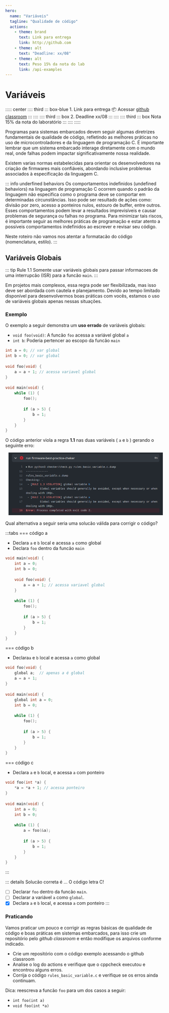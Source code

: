 ```yaml
---
hero:
  name: "Variáveis" 
  tagline: "Qualidade de código"
  actions:
    - theme: brand
      text: Link para entrega
      link: http://github.com 
    - theme: alt
      text: "Deadline: xx/08"
    - theme: alt
      text: Peso 15% da nota do lab
      link: /api-examples
--- 
```



# Variáveis

::::: center
:::: third
::: box-blue 1. Link para entrega 📦
Acessar [github classroom](https://....)
:::
::::
:::: third
::: box 2. Deadline
xx/08
:::
::::
:::: third
::: box Nota
15% da nota do laboratório
:::
::::
:::::

Programas para sistemas embarcados devem seguir algumas diretrizes fundamentais de qualidade de código, refletindo as melhores práticas no uso de microcontroladores e da linguagem de programação C. É importante lembrar que um sistema embarcado interage diretamente com o mundo real, onde falhas podem impactar significativamente nossa realidade.

Existem varias normas estabelecidas para orientar os desenvolvedores na criação de firmwares mais confiáveis, abordando inclusive problemas associados à especificação da linguagem C. 

::: info underfined behaviors
Os comportamentos indefinidos (undefined behaviors) na linguagem de programação C ocorrem quando o padrão da linguagem não especifica como o programa deve se comportar em determinadas circunstâncias. Isso pode ser resultado de ações como: divisão por zero, acesso a ponteiros nulos, estouro de buffer, entre outros. Esses comportamentos podem levar a resultados imprevisíveis e causar problemas de segurança ou falhas no programa. Para minimizar tais riscos, é importante seguir as melhores práticas de programação e estar atento a possíveis comportamentos indefinidos ao escrever e revisar seu código.
    
Neste roteiro não vamos nos atentar a formatacão do código (nomenclatura, estilo). 
:::

## Variáveis Globais

::: tip Rule 1.1
Somente usar variáveis globais para passar informacoes de uma interrupcão (ISR) para a funcão `main`. 
:::

Em projetos mais complexos, essa regra pode ser flexibilizada, mas isso deve ser abordada com cautela e planejamento. Devido ao tempo limitado disponível para desenvolvermos boas práticas com vocês, estamos  o uso de variáveis globais apenas nessas situações. 

### Exemplo

O exemplo a seguir demonstra um **uso errado** de variáveis globais:

- `void foo(void)`: A funcão `foo` acessa a variável global `a`
- `int b`: Poderia pertencer ao escopo da funcão `main`

```c
int a = 0; // var global
int b = 0; // var global

void foo(void) {
    a = a + 1; // acessa variavel global
}

void main(void) {
    while (1) {
        foo();
        
        if (a > 5) {
            b = 1;
        }
    }
}
```

O código anterior viola a regra **1.1** nas duas variáveis ( `a` e `b` ) gerando o seguinte erro:

![](figs/checker-rule1-1.png)


Qual alternativa a seguir seria uma solucão válida para corrigir o código?

:::tabs
=== código a
- Declara `a` e `b` local e acessa `a` como global
- Declara `foo` dentro da funcão `main` 

``` c 
void main(void) {
    int a = 0;
    int b = 0;

    void foo(void) {
        a = a + 1; // acessa variavel global
    }

    while (1) {
        foo();

        if (a > 5) {
            b = 1;
        }
    }
}
```

=== código b
- Declara`a` e `b` local e acessa `a` como global

``` c 
void foo(void) {
    global a;  // apenas a é global
    a = a + 1;
}

void main(void) {
    global int a = 0;
    int b = 0;

    while (1) {
        foo();

        if (a > 5) {
            b = 1;
        }
    }
}
```

=== código c
- Declara `a` e `b` local, e acessa `a` com ponteiro

``` c 
void foo(int *a) {
    *a = *a + 1; // acessa ponteiro
}

void main(void) {
    int a = 0;
    int b = 0;

    while (1) {
        a = foo(&a);

        if (a > 5) {
            b = 1;
        }
    }
}
```
:::
    
::: details Solucão correta é ...
O código letra C!

- [ ] Declarar `foo` dentro da funcão `main`.
- [ ] Declarar a variável `a` como `global`.
- [x] Declara `a` e `b` local, e acessa `a` com ponteiro
:::

### Praticando

Vamos praticar um pouco e corrigir as regras básicas de qualidade de código e boas práticas em sistemas embarcados, para isso crie um repositório pelo *github classroom* e então modifique os arquivos conforme indicado.

- Crie um repositório com o código exemplo acessando o github classroom
- Analise o log do actions e verifique que o cppcheck executou e encontrou alguns erros.
- Corrija o código `rules_basic_variable.c` e verifique se os erros ainda continuam.

Dica: reescreva a funcão `foo` para um dos casos a seguir:

- `int foo(int a)`
- `void foo(int *a)`
